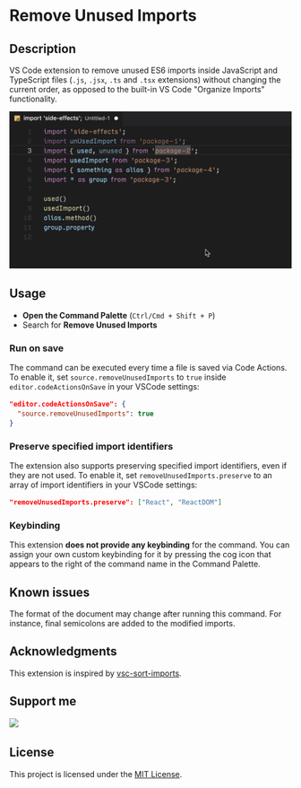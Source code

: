 # Remove Unused Imports

## Description

VS Code extension to remove unused ES6 imports inside JavaScript and TypeScript files (`.js`, `.jsx`, `.ts` and `.tsx` extensions) without changing the current order, as opposed to the built-in VS Code "Organize Imports" functionality.

![Remove Unused Imports screenshot](images/remove-unused-imports.gif)

## Usage

- **Open the Command Palette** (`Ctrl/Cmd + Shift + P`)
- Search for **Remove Unused Imports**

### Run on save

The command can be executed every time a file is saved via Code Actions. To enable it, set `source.removeUnusedImports` to `true` inside `editor.codeActionsOnSave` in your VSCode settings:

```json
"editor.codeActionsOnSave": {
  "source.removeUnusedImports": true
}
```

### Preserve specified import identifiers

The extension also supports preserving specified import identifiers, even if they are not used. To enable it, set `removeUnusedImports.preserve` to an array of import identifiers in your VSCode settings:

```json
"removeUnusedImports.preserve": ["React", "ReactDOM"]
```

### Keybinding

This extension **does not provide any keybinding** for the command. You can assign your own custom keybinding for it by pressing the cog icon that appears to the right of the command name in the Command Palette.

## Known issues

The format of the document may change after running this command. For instance, final semicolons are added to the modified imports.

## Acknowledgments

This extension is inspired by [vsc-sort-imports](https://github.com/amatiasq/vsc-sort-imports).

## Support me

<a href="https://www.buymeacoffee.com/kuscamara"><img src="https://img.buymeacoffee.com/button-api/?text=Buy me a beer&emoji=🍺&slug=kuscamara&button_colour=FF5F5F&font_colour=ffffff&font_family=Cookie&outline_colour=000000&coffee_colour=FFDD00" /></a>

## License

This project is licensed under the [MIT License](LICENSE).
